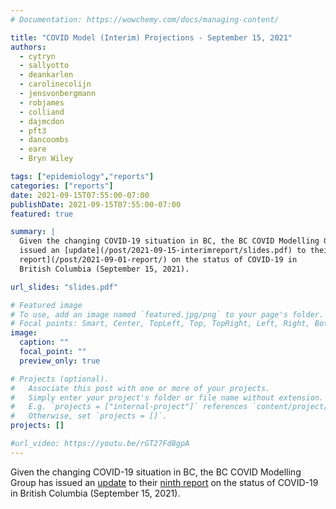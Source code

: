 ```yaml
---
# Documentation: https://wowchemy.com/docs/managing-content/

title: "COVID Model (Interim) Projections - September 15, 2021"
authors:
  - cytryn
  - sallyotto
  - deankarlen
  - carolinecolijn
  - jensvonbergmann
  - robjames
  - colliand
  - dajmcdon
  - pft3
  - dancoombs
  - eare
  - Bryn Wiley

tags: ["epidemiology","reports"]
categories: ["reports"]
date: 2021-09-15T07:55:00-07:00
publishDate: 2021-09-15T07:55:00-07:00
featured: true

summary: |
  Given the changing COVID-19 situation in BC, the BC COVID Modelling Group has
  issued an [update](/post/2021-09-15-interimreport/slides.pdf) to their [ninth
  report](/post/2021-09-01-report/) on the status of COVID-19 in
  British Columbia (September 15, 2021).

url_slides: "slides.pdf"

# Featured image
# To use, add an image named `featured.jpg/png` to your page's folder.
# Focal points: Smart, Center, TopLeft, Top, TopRight, Left, Right, BottomLeft, Bottom, BottomRight.
image:
  caption: ""
  focal_point: ""
  preview_only: true

# Projects (optional).
#   Associate this post with one or more of your projects.
#   Simply enter your project's folder or file name without extension.
#   E.g. `projects = ["internal-project"]` references `content/project/deep-learning/index.md`.
#   Otherwise, set `projects = []`.
projects: []

#url_video: https://youtu.be/rGT27Fd8gpA
---
```

Given the changing COVID-19 situation in BC, the BC COVID Modelling Group has
issued an [update](slides.pdf) to their [ninth
report](/post/2021-09-01-report/) on the status of COVID-19 in British
Columbia (September 15, 2021).
